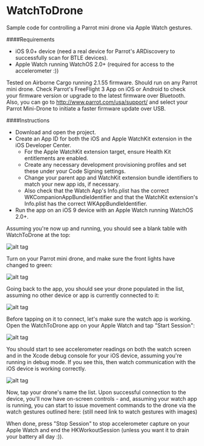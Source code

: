 # WatchToDrone
Sample code for controlling a Parrot mini drone via Apple Watch gestures.

####Requirements
- iOS 9.0+ device (need a real device for Parrot's ARDiscovery to successfully scan for BTLE devices).
- Apple Watch running WatchOS 2.0+ (required for access to the accelerometer :))

Tested on Airborne Cargo running 2.1.55 firmware. Should run on any Parrot mini drone. 
Check Parrot's FreeFlight 3 App on iOS or Android to check your firmware version or upgrade to the latest firmware over Bluetooth. 
Also, you can go to http://www.parrot.com/usa/support/ and select your Parrot Mini-Drone to initiate a faster firmware update over USB.

####Instructions

- Download and open the project.
- Create an App ID for both the iOS and Apple WatchKit extension in the iOS Developer Center.
  - For the Apple WatchKit extension target, ensure Health Kit entitlements are enabled.
  - Create any necessary development provisioning profiles and set these under your Code Signing settings.
  - Change your parent app and WatchKit extension bundle identifiers to match your new app ids, if necessary.
  - Also check that the Watch App's Info.plist has the correct WKCompanionAppBundleIdentifier and that the WatchKit extension's Info.plist has the correct WKAppBundleIdentifier.
- Run the app on an iOS 9 device with an Apple Watch running WatchOS 2.0+.

Assuming you're now up and running, you should see a blank table with WatchToDrone at the top:

![alt tag](http://i.imgur.com/vlou2dlm.png)

Turn on your Parrot mini drone, and make sure the front lights have changed to green:

![alt tag](http://i.imgur.com/dQrUVcQm.jpg)

Going back to the app, you should see your drone populated in the list, assuming no other device or app is currently connected to it:

![alt tag](http://i.imgur.com/aQUB2MLm.png)

Before tapping on it to connect, let's make sure the watch app is working. Open the WatchToDrone app on your Apple Watch and tap "Start Session":

![alt tag](http://i.imgur.com/df9E0YZ.png)

You should start to see accelerometer readings on both the watch screen and in the Xcode debug console for your iOS device, assuming you're running in debug mode. If you see this, then watch communication with the iOS device is working correctly.

![alt tag](http://i.imgur.com/BGBtIdh.png)

Now, tap your drone's name the list. Upon successful connection to the device, you'll now have on-screen controls - and, assuming your watch app is running, you can start to issue movement commands to the drone via the watch gestures outlined here: (still need link to watch gestures with images)

When done, press "Stop Session" to stop accelerometer capture on your Apple Watch and end the HKWorkoutSession (unless you want it to drain your battery all day :)).
